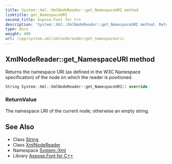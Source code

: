 ```yaml
---
title: System::Xml::XmlNodeReader::get_NamespaceURI method
linktitle: get_NamespaceURI
second_title: Aspose.Font for C++
description: 'System::Xml::XmlNodeReader::get_NamespaceURI method. Returns the namespace URI (as defined in the W3C Namespace specification) of the node on which the reader is positioned in C++.'
type: docs
weight: 400
url: /cpp/system.xml/xmlnodereader/get_namespaceuri/
---
```

## XmlNodeReader::get_NamespaceURI method


Returns the namespace URI (as defined in the W3C Namespace specification) of the node on which the reader is positioned.

```cpp
String System::Xml::XmlNodeReader::get_NamespaceURI() override
```


### ReturnValue

The namespace URI of the current node; otherwise an empty string.

## See Also

* Class [String](../../../system/string/)
* Class [XmlNodeReader](../)
* Namespace [System::Xml](../../)
* Library [Aspose.Font for C++](../../../)
